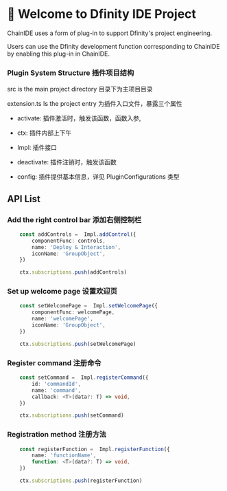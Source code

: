 # 🚀 Welcome to Dfinity IDE Project

ChainIDE uses a form of plug-in to support Dfinity's project engineering.

Users can use the Dfinity development function corresponding to ChainIDE by enabling this plug-in in ChainIDE.

### Plugin System Structure 插件项目结构
src is the main project directory 目录下为主项目目录   

extension.ts Is the project entry 为插件入口文件，暴露三个属性

- activate: 插件激活时，触发该函数，函数入参,
 - ctx: 插件内部上下午
 - Impl: 插件接口

- deactivate: 插件注销时，触发该函数
- config: 插件提供基本信息，详见 PluginConfigurations 类型
## API List
### Add the right control bar 添加右侧控制栏 
```typescript
    const addControls =  Impl.addControl({
        componentFunc: controls,
        name: 'Deploy & Interaction',
        iconName: 'GroupObject',
    })

    ctx.subscriptions.push(addControls)
```

### Set up welcome page 设置欢迎页
```typescript
    const setWelcomePage =  Impl.setWelcomePage({
        componentFunc: welcomePage,
        name: 'welcomePage',
        iconName: 'GroupObject',
    })

    ctx.subscriptions.push(setWelcomePage)
```

### Register command 注册命令
```typescript
    const setCommand =  Impl.registerCommand({
        id: 'commandId',
        name: 'command',
        callback: <T>(data?: T) => void,
    })

    ctx.subscriptions.push(setCommand)
```

### Registration method 注册方法
```typescript
    const registerFunction =  Impl.registerFunction({
        name: 'functionName',
        function: <T>(data?: T) => void,
    })

    ctx.subscriptions.push(registerFunction)
```
